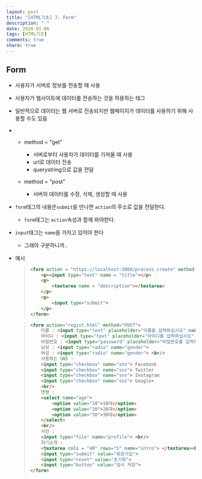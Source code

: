 ```yaml
---
layout: post
title: "[HTML기초] 7. Form"
description: " "
date: 2020-01-06
tags: [HTML기초]
comments: true
share: true
---
```


## Form



- 사용자가 서버로 정보를 전송할 때 사용

- 사용자가 웹사이트에 데이터를 전송하는 것을 허용하는 태그

- 일반적으로 데이터는 웹 서버로 전송되지만 웹페이지가 데이터를 사용하기 위해 사용할 수도 있음

- - method = "get"

    - 서버로부터 사용자가 데이터를 가져올 때 사용
    - url로 데이터 전송
    - querystring으로 값을 전달

  - method = "post"

    - 서버의 데이터를 수정, 삭제, 생성할 때 사용

- `form`태그의 내용은`submit`을 만나면 `action`의 주소로 값을 전달한다.

  - `form`태그는 `action`속성과 함께 와야한다.

- `input`태그는 `name`을 가지고 있어야 한다

  - 그래야 구분하니까..

- 예시

  > ```HTML
  > <form action = "https://localhost:3000/process_create" method = "post">
  >     <p><input type="text" name = "title"></p>
  >     <p>
  >         <textarea name = "description"></textarea>
  >     </p>
  >     <p>
  >         <input type="submit">
  >     </p>
  > </form>
  > ```

  > ```html
  > <form action="regist.html" method="POST">
  >     이름 : <input type="text" placeholder="이름을 입력하십시오" name="name"> <br/>
  >     아이디 : <input type="text" placeholder="아이디를 입력하십시오" name="id"> <br/>
  >     비밀번호 : <input type="password" placeholder="비밀번호를 입력하십시오"name="pwd"> <br/>
  >     남성 : <input type="radio" name="gender">
  >     여성 : <input type="radio" name="gender"> <br/>
  >     사용하는 SNS :
  >     <input type="checkbox" name="sns"> Facebook
  >     <input type="checkbox" name="sns"> Twitter
  >     <input type="checkbox" name="sns"> Instagram
  >     <input type="checkbox" name="sns"> Google+
  >     <br/>
  >     연령 : 
  >     <select name="age">
  >         <option value="10">10대</option>
  >         <option value="20">20대</option>
  >         <option value="30">30대</option>
  >     </select>
  >     <br/>
  >     사진 : 
  >     <input type="file" name="profile"> <br/>
  >     자기소개 : 
  >     <textarea cols = "40" rows="5" name="intro"> </textarea><br/>
  >     <input type="submit" value="회원가입">
  >     <input type="reset" value="초기화">
  >     <input type="button" value="임시 저장">
  > </form>
  > ```

